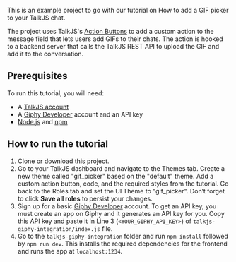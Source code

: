 This is an example project to go with our tutorial on How to add a GIF picker to your TalkJS chat.
<!-- Add link to tutorial once published -->

The project uses TalkJS's [Action Buttons](https://talkjs.com/docs/Features/Customizations/Action_Buttons_Links/) to add a custom action to the message field that lets users add GIFs to their chats. The action is hooked to a backend server that calls the TalkJS REST API to upload the GIF and add it to the conversation.

## Prerequisites

To run this tutorial, you will need:

- A [TalkJS account](https://talkjs.com/dashboard/login)
- A [Giphy Developer](https://developers.giphy.com/dashboard/) account and an API key
- [Node.js](https://nodejs.org/en) and [npm](https://www.npmjs.com/)

## How to run the tutorial

1. Clone or download this project.
2. Go to your TalkJS dashboard and navigate to the Themes tab. Create a new theme called "gif_picker" based on the "default" theme. Add a custom action button, code, and the required styles from the tutorial. Go back to the Roles tab and set the UI Theme to "gif_picker". Don’t forget to click **Save all roles** to persist your changes.
3. Sign up for a basic [Giphy Developer](https://developers.giphy.com/dashboard/) account. To get an API key, you must create an app on Giphy and it generates an API key for you. Copy this API key and paste it in Line 3 (`<YOUR_GIPHY_API_KEY>`) of `talkjs-giphy-integration/index.js` file.
4. Go to the `talkjs-giphy-integration` folder and run `npm install` followed by `npm run dev`. This installs the required dependencies for the frontend and runs the app at `localhost:1234`.